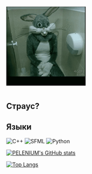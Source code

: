 ![Header](HLN7.gif)

#

## __Страус?__


## __Языки__

![C++](https://img.shields.io/badge/C++-000000?style=for-the-badge&logo=c%2B%2B&&logoColor=ffffff&style=social)
![SFML](https://img.shields.io/badge/SFML-000000?style=for-the-badge&logo=sfml&logoColor=&style=social)
![Python](https://img.shields.io/badge/Python-000000?style=for-the-badge&logo=python&logoColor=3671a4&style=social)

[![PELENIUM's GitHub stats](https://github-readme-stats.vercel.app/api?username=PELENIUM&show_icons=true&theme=onedark)](https://github.com/PELENIUM/github-readme-stats)

[![Top Langs](https://github-readme-stats.vercel.app/api/top-langs/?username=pelenium&theme=onedark)](https://github.com/pelenium/github-readme-stats)

